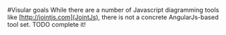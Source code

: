 #Visular goals
While there are a number of Javascript diagramming tools like [http://jointjs.com](JointJs), there is not a concrete
AngularJs-based tool set. TODO complete it!